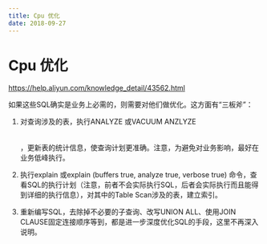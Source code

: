 ```yaml
---
title: Cpu 优化
date: 2018-09-27
---
```

# Cpu 优化
https://help.aliyun.com/knowledge_detail/43562.html

如果这些SQL确实是业务上必需的，则需要对他们做优化。这方面有“三板斧”：

1. 对查询涉及的表，执行ANALYZE <table>或VACUUM ANZLYZE <table>，更新表的统计信息，使查询计划更准确。注意，为避免对业务影响，最好在业务低峰执行。

2. 执行explain <query text>或explain (buffers true, analyze true, verbose true) <query text>命令，查看SQL的执行计划（注意，前者不会实际执行SQL，后者会实际执行而且能得到详细的执行信息），对其中的Table Scan涉及的表，建立索引。

3. 重新编写SQL，去除掉不必要的子查询、改写UNION ALL、使用JOIN CLAUSE固定连接顺序等到，都是进一步深度优化SQL的手段，这里不再深入说明。